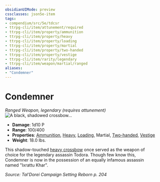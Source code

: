 ```yaml
---
obsidianUIMode: preview
cssclasses: json5e-item
tags:
- compendium/src/5e/tdcsr
- ttrpg-cli/item/attunement/required
- ttrpg-cli/item/property/ammunition
- ttrpg-cli/item/property/heavy
- ttrpg-cli/item/property/loading
- ttrpg-cli/item/property/martial
- ttrpg-cli/item/property/two-handed
- ttrpg-cli/item/property/vestige
- ttrpg-cli/item/rarity/legendary
- ttrpg-cli/item/weapon/martial/ranged
aliases: 
- "Condemner"
---
```

# Condemner
*Ranged Weapon, legendary (requires attunement)*  
![A black, shadowed crossbow...](/3-Mechanics/CLI/items/img/condemner.webp#right "A black, shadowed crossbow with intricate markings and an illuminated green drawstring and patterns.")  

- **Damage**: 1d10 P
- **Range**: 100/400
- **Properties**: [Ammunition](/3-Mechanics/CLI/rules/item-properties.md#Ammunition), [Heavy](/3-Mechanics/CLI/rules/item-properties.md#Heavy), [Loading](/3-Mechanics/CLI/rules/item-properties.md#Loading), Martial, [Two-handed](/3-Mechanics/CLI/rules/item-properties.md#Two-handed), [Vestige](/3-Mechanics/CLI/rules/item-properties.md#Vestige)
- **Weight**: 18.0 lbs.

This shadow-touched [heavy crossbow](/3-Mechanics/CLI/items/heavy-crossbow.md) once served as the weapon of choice for the legendary assassin Todora. Though few know this, Condemner is now in the possession of an equally infamous assassin named "Ixrattu Khar".

*Source: Tal'Dorei Campaign Setting Reborn p. 204*